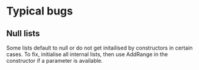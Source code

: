 Typical bugs
============


Null lists
----------

Some lists default to null or do not get initailised by constructors in certain cases.
To fix, initialise all internal lists, then use AddRange in the constructor if a parameter is available.
